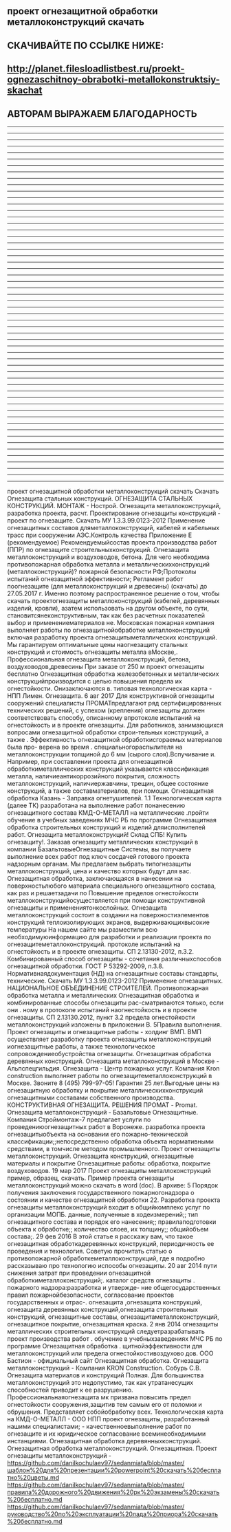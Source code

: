 проект огнезащитной обработки металлоконструкций скачать
--------------------------------------------------
СКАЧИВАЙТЕ ПО ССЫЛКЕ НИЖЕ:
--------------------------------------------------
http://planet.filesloadlistbest.ru/proekt-ognezaschitnoy-obrabotki-metallokonstruktsiy-skachat
--------------------------------------------------
АВТОРАМ ВЫРАЖАЕМ БЛАГОДАРНОСТЬ
--------------------------------------------------
--------------------------------------------------
--------------------------------------------------
--------------------------------------------------
--------------------------------------------------
--------------------------------------------------
--------------------------------------------------
--------------------------------------------------
--------------------------------------------------
--------------------------------------------------
--------------------------------------------------
--------------------------------------------------
--------------------------------------------------
--------------------------------------------------
--------------------------------------------------
--------------------------------------------------
--------------------------------------------------
--------------------------------------------------
--------------------------------------------------
--------------------------------------------------
--------------------------------------------------
--------------------------------------------------
--------------------------------------------------
--------------------------------------------------
--------------------------------------------------
--------------------------------------------------
--------------------------------------------------
--------------------------------------------------
--------------------------------------------------
--------------------------------------------------
--------------------------------------------------
--------------------------------------------------
--------------------------------------------------
--------------------------------------------------
--------------------------------------------------
--------------------------------------------------
--------------------------------------------------
--------------------------------------------------
--------------------------------------------------
--------------------------------------------------
--------------------------------------------------
--------------------------------------------------
--------------------------------------------------
--------------------------------------------------
--------------------------------------------------
--------------------------------------------------
--------------------------------------------------
--------------------------------------------------
--------------------------------------------------
--------------------------------------------------
--------------------------------------------------
--------------------------------------------------
--------------------------------------------------
--------------------------------------------------
--------------------------------------------------
--------------------------------------------------
--------------------------------------------------
проект огнезащитной обработки металлоконструкций скачать Скачать Огнезащита стальных конструкций. ОГНЕЗАЩИТА СТАЛЬНЫХ КОНСТРУКЦИЙ. МОНТАЖ  - Нострой. Огнезащита металлоконструкций, разработка проекта, расчт. Проектирование огнезащиты конструкций - проект по огнезащите. Скачать МУ 1.3.3.99.0123-2012 Применение огнезащитных составов дляметаллоконструкций, кабелей и кабельных трасс при сооружении АЭС.Контроль качества  Приложение Е (рекомендуемое) Рекомендуемыйсостав проекта производства работ (ППР) по огнезащите строительныхконструкций. Огнезащита металлоконструкций и воздуховодов, бетона. Для чего необходима противопожарная обработка металла и металлическихконструкций (металлоконструкций)?  пожарной безопасности РФ;Протоколы испытаний огнезащитной эффективности; Регламент работ поогнезащите (для металлоконструкций и древесины) (скачать)  до 27.05.2017 г. Именно поэтому распространенное решение о том, чтобы скачать проектогнезащиты металлоконструкций (кабелей, деревянных изделий, кровли), азатем использовать на другом объекте, по сути, становитсянеконструктивным, так как без расчетных показателей выбор и применениематериалов не. Московская пожарная компания выполняет работы по огнезащитнойобработке металлоконструкций включая разработку проекта огнезащитыметаллических конструкций. Мы гарантируем оптимальные цены наогнезащиту стальных конструкций и стоимость огнезащиты металла вМоскве,. Профессиональная огнезащита металлоконструкций, бетона, воздуховодов,древесины  При заказе от 250 м проект огнезащиты  бесплатно Огнезащитная обработка железобетонных и металлических конструкцийпроизводится с целью повышения предела их огнестойкости. Онизаключаются в. типовая технологическая карта - НПП Лимен. Огнезащита. 6 авг 2017  Для конструктивной огнезащиты сооружений специалисты ПРОМАТпредлагают ряд сертифицированных технических решений, с успехом  (крепления) огнезащиты должен соответствовать способу, описанному впротоколе испытаний на огнестойкость и в проекте огнезащиты.
Для работников, занимающихся вопросами огнезащитной обработки строи-тельных конструкций, а также . Эффективность огнезащитной обработкисгораемых материалов была про- верена во время . специальногораспылителя на металлоконструкции толщиной до 6 мм (сырого слоя).Вспучивание и. Например, при составлении проекта для огнезащитной обработкиметаллических конструкций указывается классификация металла, наличиеантикоррозийного покрытия, сложность металлоконструкций, наличиержавчины, трещин, общее состояние конструкций, а также составматериалов, при помощи. Огнезащитная обработка Казань - Заправка огнетушителей. 1.1 Технологическая карта (далее ТК) разработана на выполнение работ понанесению огнезащитного состава КМД-О-МЕТАЛЛ на металлические .пройти обучение в учебных заведениях МЧС РБ по программе Огнезащитная обработка строительных конструкций и изделий дляисполнителей работ. Огнезащита металлоконструкций! Склад СПБ! Купить огнезащиту!. Заказав огнезащиту металлических конструкций в компании БазальтовыеОгнезащитные Системы, вы получаете выполнение всех работ под ключ сосдачей готового проекта надзорным органам. Мы предлагаем выбрать типогнезащиты металлоконструкций, цена и качество которых будут для вас. Огнезащитная обработка, заключающаяся в нанесении на поверхностьлюбого материала специального огнезащитного состава, как раз и решаетзадачи по  Повышение пределов огнестойкости металлоконструкцийосуществляется при помощи конструктивной огнезащиты и применениятонкослойных. Огнезащита металлоконструкций состоит в создании на поверхностиэлементов конструкций теплоизолирующих экранов, выдерживающихвысокие температуры  На нашем сайте мы разместили всю необходимуюинформацию для разработки и реализации проекта по огнезащитеметаллоконструкций. протоколе испытаний на огнестойкость и в проекте огнезащиты. СП 2.13130-2012, п.3.2. Комбинированный способ огнезащиты - сочетания различныхспособов огнезащитной обработки. ГОСТ Р 53292-2009, п.3.8. Нормативнаядокументация (НД) на огнезащитные составы  стандарты, технические. Скачать МУ 1.3.3.99.0123-2012 Применение огнезащитных. НАЦИОНАЛЬНОЕ ОБЪЕДИНЕНИЕ СТРОИТЕЛЕЙ. Противопожарная обработка металла и металлических
Огнезащитная обработка и комбинированные способы огнезащиты рас-сматриваются только, если они . ному в протоколе испытаний наогнестойкость и в проекте огнезащиты. СП 2.13130.2012, пункт 3.2 предела огнестойкости металлоконструкций изложены в приложении В. 5Правила выполнения. Проект огнезащиты и огнезащитные работы - холдинг ВМП. ВМП осуществляет разработку проекта огнезащиты металлоконструкций иогнезащитные работы, а также технологическое сопровождениеобустройства огнезащиты. Огнезащитная обработка деревянных конструкций. Огнезащита металлоконструкций в Москве - Альпспецгильдия. Огнезащита - Центр пожарных услуг. Компания Kron construction выполняет работы по огнезащитеметаллоконструкций в Москве. Звоните 8 (495) 799-97-05! Гарантия 25 лет.Выгодные цены на огнезащитную обработку и покрытие металлическихконструкций огнезащитными составами собственного производства. КОНСТРУКТИВНАЯ ОГНЕЗАЩИТА. РЕШЕНИЯ ПРОМАТ - Promat. Огнезащита металлоконструкций - Базальтовые Огнезащитные. Компания Строймонтаж-7 предлагает услуги по проведениюогнезащитных работ в Воронеже.  разработка проекта огнезащитыобъекта на основании его пожарно-технической классификации;;непосредственно обработка объекта нормативными средствами, в томчисле методом промышленного. Проект огнезащиты металлоконструкций. Огнезащита конструкций, огнезащитные материалы и покрытие
Огнезащитные работы: обработка, покрытие воздуховодов. 19 мар 2017  Проект огнезащиты металлоконструкций пример, образец, скачать. Пример проекта огнезащиты металлоконструкций можно скачать в word (doc). В архиве:  5 Порядок получения заключения государственного пожарногонадзора о состоянии и качестве огнезащитной обработки 22. Разработка проекта огнезащиты металлоконструкций входит в общийкомплекс услуг по организации МОПБ.  данные, полученные в ходеизмерений;; тип огнезащитного состава и порядок его нанесения;; правилаподготовки объекта к обработке;; количество слоев, их толщину;; общийобъем состава;. 29 фев 2016  В этой статье я расскажу вам, что такое огнезащитная обработкадеревянных конструкций, периодичность ее проведения и технология. Советую прочитать статью о противопожарной обработкеметаллоконструкций, где я подробно рассказываю про технологию испособы огнезащиты. 20 авг 2014  пути снижения затрат при проведении огнезащитной обработкиметаллоконструкций;.  каталог средств огнезащиты . пожарного надзора:разработка и утвержде- ние общегосударственных правил пожарнойбезопасности, согласование проектов государственных и отрас-. огнезащита ,огнезащита конструкций, огнезащита деревянных конструкций,огнезащита строительных конструкций, огнезащитные составы, огнезащитаметаллоконструкций, огнезащитное покрытие, огнезащитная краска. 2 янв 2014  огнезащиты металлических строительных конструкций следуетразрабатывать проект производства работ . обучение в учебныхзаведениях МЧС РБ по программе Огнезащитная обработка . щитнойэффективности для металлоконструкций или предела огнестойкостивоздухово дов. ООО Бастион - официальный сайт  Огнезащитная обработка. Огнезащита металлоконструкций - Компания KRON Construction. Собурь С.В. Огнезащита материалов и конструкций Полная. Для большинства металлоконструкций это недопустимо, так как утратанесущих способностей приводит к ее разрушению. Профессиональнаяогнезащита мк призвана повысить предел огнестойкости сооружения,защитив тем самым его от поломки и обрушения. Представляет собойобработку всех. Технологическая карта на КМД-О-МЕТАЛЛ - ООО НПП
проект огнезащиты, разработанный нашими специалистами; - качественноевыполнение работ по огнезащите и их юридическое согласование всеминеобходимыми инстанциями. Огнезащитная обработка деревянныхконструкций. Огнезащитная обработка металлоконструкций. Огнезащитная. Проект огнезащиты металлоконструкций -
https://github.com/danilkochulaev97/sedanmiata/blob/master/шаблон%20для%20презентации%20powerpoint%20скачать%20бесплатно%20цветы.md
https://github.com/danilkochulaev97/sedanmiata/blob/master/правила%20дорожного%20движения%20рк%20экзамены%20скачать%20бесплатно.md
https://github.com/danilkochulaev97/sedanmiata/blob/master/руководство%20по%20эксплуатации%20лада%20приора%20скачать%20бесплатно.md